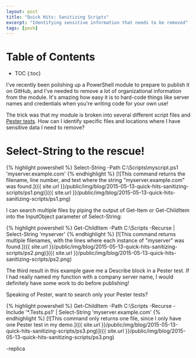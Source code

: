 ```yaml
---
layout: post
title: "Quick Hits: Sanitizing Scripts"
excerpt: "Identifying sensitive information that needs to be removed"
tags: [posh]
---
```


# Table of Contents

* TOC
{:toc}

I've recently been polishing up a PowerShell module to prepare to publish it on GitHub, and I've needed to remove a lot of organizational information from the module. It's amazing how easy it is to hard-code things like server names and credentials when you're writing code for your own use!

The trick was that my module is broken into several different script files and [Pester tests](https://github.com/pester/Pester). How can I identify specific files and locations where I have sensitive data I need to remove?

# Select-String to the rescue!

{% highlight powershell %}
Select-String -Path C:\Scripts\myscript.ps1 'myserver.example.com'
{% endhighlight %}
[![This command returns the filename, line number, and text where the string "myserver.example.com" was found.]({{ site.url }}/public/img/blog/2015-05-13-quick-hits-sanitizing-scripts/ps1.png)]({{ site.url }}/public/img/blog/2015-05-13-quick-hits-sanitizing-scripts/ps1.png)

I can search multiple files by piping the output of Get-Item or Get-ChildItem into the InputObject parameter of Select-String:

{% highlight powershell %}
Get-ChildItem -Path C:\Scripts -Recurse | Select-String 'myserver'
{% endhighlight %}
[![This command returns multiple filenames, with the lines where each instance of "myserver" was found.]({{ site.url }}/public/img/blog/2015-05-13-quick-hits-sanitizing-scripts/ps2.png)]({{ site.url }}/public/img/blog/2015-05-13-quick-hits-sanitizing-scripts/ps2.png)

The third result in this example gave me a Describe block in a Pester test. If I had really named my function with a company server name, I would definitely have some work to do before publishing!

Speaking of Pester, want to search only your Pester tests?

{% highlight powershell %}
Get-ChildItem -Path C:\Scripts -Recurse -Include '*.Tests.ps1' | Select-String 'myserver.example.com'
{% endhighlight %}
[![This command only returns one file, since I only have one Pester test in my demo.]({{ site.url }}/public/img/blog/2015-05-13-quick-hits-sanitizing-scripts/ps3.png)]({{ site.url }}/public/img/blog/2015-05-13-quick-hits-sanitizing-scripts/ps3.png)

-replica
